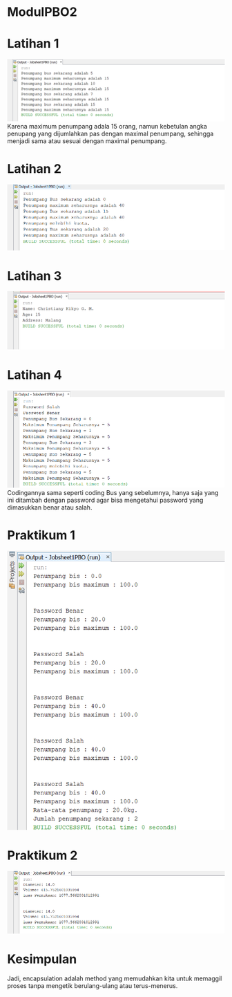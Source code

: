# ModulPBO2

# Latihan 1
![Alt Text](https://github.com/christianykyo/ModulPBO2/blob/master/Lat1.png)
Karena maximum penumpang adala 15 orang, namun kebetulan angka penupang yang dijumlahkan pas dengan maximal penumpang, sehingga menjadi sama atau sesuai dengan maximal penumpang.

# Latihan 2
![Alt Text](https://github.com/christianykyo/ModulPBO2/blob/master/Lat2.png)

# Latihan 3
![Alt Text](https://github.com/christianykyo/ModulPBO2/blob/master/Lat3.png)

# Latihan 4
![Alt Text](https://github.com/christianykyo/ModulPBO2/blob/master/Lat4.png)
Codingannya sama seperti coding Bus yang sebelumnya, hanya saja yang ini ditambah dengan password agar bisa mengetahui password yang dimasukkan benar atau salah.

# Praktikum 1
![Alt Text](https://github.com/christianykyo/ModulPBO2/blob/master/Prak1.png)

# Praktikum 2
![Alt Text](https://github.com/christianykyo/ModulPBO2/blob/master/Prak2.png)

# Kesimpulan
Jadi, encapsulation adalah method yang memudahkan kita untuk memaggil proses tanpa mengetik berulang-ulang atau terus-menerus.
